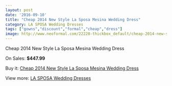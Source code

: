 ```yaml
---
layout: post
date: '2016-09-10'
title: "Cheap 2014 New Style La Sposa Mesina Wedding Dress"
category: LA SPOSA Wedding Dresses
tags: ["gowns","discount","formal","cheap","dress"]
image: http://www.neoformal.com/22228-thickbox_default/cheap-2014-new-style-la-sposa-mesina-wedding-dress.jpg
---
```

Cheap 2014 New Style La Sposa Mesina Wedding Dress

On Sales: **$447.99**
<a href="https://www.neoformal.com/en/la-sposa-wedding-dresses-2014/7326-cheap-2014-new-style-la-sposa-mesina-wedding-dress.html"><amp-img layout="responsive" width="600" height="600" src="//www.neoformal.com/22228-thickbox_default/cheap-2014-new-style-la-sposa-mesina-wedding-dress.jpg" alt="Cheap 2014 New Style La Sposa Mesina Wedding Dress 0" /></a>
<a href="https://www.neoformal.com/en/la-sposa-wedding-dresses-2014/7326-cheap-2014-new-style-la-sposa-mesina-wedding-dress.html"><amp-img layout="responsive" width="600" height="600" src="//www.neoformal.com/22229-thickbox_default/cheap-2014-new-style-la-sposa-mesina-wedding-dress.jpg" alt="Cheap 2014 New Style La Sposa Mesina Wedding Dress 1" /></a>

Buy it: [Cheap 2014 New Style La Sposa Mesina Wedding Dress](https://www.neoformal.com/en/la-sposa-wedding-dresses-2014/7326-cheap-2014-new-style-la-sposa-mesina-wedding-dress.html "Cheap 2014 New Style La Sposa Mesina Wedding Dress")

View more: [LA SPOSA Wedding Dresses](https://www.neoformal.com/en/117-la-sposa-wedding-dresses-2014 "LA SPOSA Wedding Dresses")
